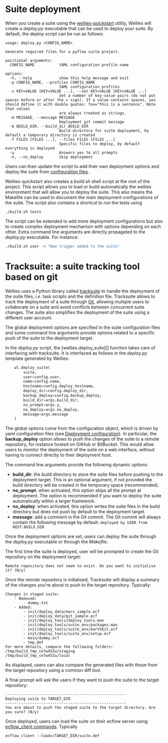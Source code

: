 # Suite deployment

When you create a suite using the [wellies-quickstart](quickstart_guide.md) utility, Wellies will create a *deploy.py* executable that can be used to deploy your suite. By default, the deploy script can be run as follows:

```
usage: deploy.py <CONFIG_NAME>

Generate required files for a pyflow suite project.

positional arguments:
  CONFIG_NAME           YAML configuration profile name

options:
  -h, --help            show this help message and exit
  -p CONFIG_NAME, --profiles CONFIG_NAME
                        YAML configuration profiles
  -s KEY=VALUE [KEY=VALUE ...], --set KEY=VALUE [KEY=VALUE ...]
                        Set a number of key-value pairs (do not put spaces before or after the = sign). If a value contains spaces, you should define it with double quotes: foo="this is a sentence". Note that values
                        are always treated as strings.
  -m MESSAGE, --message MESSAGE
                        Deployment git commit message
  -b BUILD_DIR, --build_dir BUILD_DIR
                        Build directory for suite deployment, by default a temporary directory is created
  -f FILES [FILES ...], --files FILES [FILES ...]
                        Specific files to deploy, by default everything is deployed
  -y                    Answers yes to all prompts
  -n, --no_deploy       Skip deployment
```

Users can then update the script to add their own deployment options and deploy the suite from [configuration files](configurations.md).

Wellies-quickstart also creates a *build.sh* shell script at the root of the project. This script allows you to load or build automatically the wellies environment that will allow you to deploy the suite. This also means the Makefile can be used to document the main deployment configurations of the suite. The script also contains a shortcut to run the tests using

```shell
./build.sh tests
```

The script can be extended to add more deployment configurations but also to create complex deployment mechanism with options depending on each other. Extra command line arguments are directly propagated to the *deploy.py* executable. For instance:

```bash
./build.sh user -m "New trigger added to the suite"
```

# Tracksuite: a suite tracking tool based on git

Wellies uses a Python library called [tracksuite](https://github.com/ecmwf/tracksuite) to handle the deployment of the suite files, *i.e.* task scripts and the definition file. Tracksuite allows to track the deployment of a suite through [Git](https://git-scm.com), allowing multiple users to collaborate on a suite and avoid conflicts between concurrent suite changes. The suite also simplifies the deployment of the suite using a different user account.

The global deployment options are specified in the suite configuration files and some command line arguments provide options related to a specific push of the suite to the deployment target.

In the *deploy.py* script, the [wellies.deploy_suite][] function takes care of interfacing with tracksuite. It is interfaced as follows in the *deploy.py* template generated by Wellies:

```python
    wl.deploy_suite(
        suite,
        user=config.user,
        name=config.name,
        hostname=config.deploy_hostname,
        deploy_dir=config.deploy_dir,
        backup_deploy=config.backup_deploy,
        build_dir=args.build_dir,
        no_prompt=args.y,
        no_deploy=args.no_deploy,
        message=args.message
    )
```

The global options come from the configuration object, which is driven by yaml configuration files (see [Deployment configuration](configurations.md)). In particular, the **backup_deploy** option allows to push the changes of the suite to a remote repository, for instance hosted on GitHub or BitBucket. This would allow users to monitor the deployment of the suite on a web interface, without having to connect directly to their deployment host.

The command line arguments provide the following dynamic options:

- **build_dir**: the build directory to store the suite files before pushing to the deployment target. This is an optional argument, if not provided the build directory will be created in the temporary space (recommended).
- **no_prompt**: when activated, this option skips all the prompt at deployment. The option is recommended if you want to deploy the suite automatically within a larger framework.
- **no_deploy**: when activated, this option writes the suite files in the build directory but does not push by default to the deployment target.
- **message**: add a comment in the Git commit. The Git commit will always contain the following message by default: `deployed by USER from HOST:BUILD_DIR`

Once the deployment options are set, users can deploy the suite through the *deploy.py* executable or through the *Makefile*.

The first time the suite is deployed, user will be prompted to create the Git repository on the deployment target:

```
Remote repository does not seem to exist. Do you want to initialise it? (N/y)
```

Once the remote repository is initialised, Tracksuite will display a summary of the changes you're about to push to the target repository. Typically:

```
Changes in staged suite:
    - Removed:
        - dummy.txt
    - Added:
        - init/deploy_data/mars_sample.ecf
        - init/deploy_data/git_sample.ecf
        - init/deploy_tools/deploy_tools.man
        - init/deploy_tools/suite_env/packages.man
        - init/deploy_tools/suite_env/earthkit.ecf
        - init/deploy_tools/suite_env/setup.ecf
        - main/dummy.ecf
        - tmp.def
For more details, compare the following folders:
/tmp/build_tmp_ce7w453u/staging
/tmp/build_tmp_ce7w453u/local
```

As displayed, users can also compare the generated files with those from the target repository using a common diff tool.

A final prompt will ask the users if they want to push the suite to the target repository:

```
------------------------------------------------------
Deploying suite to TARGET_DIR
------------------------------------------------------
You are about to push the staged suite to the target directory. Are you sure? (N/y)
```

Once deployed, users can load the suite on their ecflow server using [ecflow_client commands](https://confluence.ecmwf.int/pages/viewpage.action?pageId=52464827). Typically

```
ecflow_client --load=/TARGET_DIR/suite.def
```
